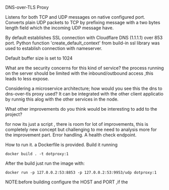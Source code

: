 DNS-over-TLS Proxy


Listens for both TCP and UDP messages on native configured port. Converts plain UDP packets to TCP by prefixing message with a two bytes length field which the incoming UDP message have.

By default establishes SSL connection with Cloudflare DNS (1.1.1.1) over 853 port. Python function 'create_default_context' from build-in ssl library was used to establish connection with nameserver.

Default buffer size is set to 1024

What are the security concerns for this kind of service?
the process running on the server should be limited with the inbound/outbound access ,this leads to less expose.

Considering a microservice architecture; how would you see this the dns to dns-over-tls proxy used?
It can be integrated with the other client applicatio by runnig this alog with the other services in the node.

What other improvements do you think would be interesting to add to the project?

for now its just a script , there is room for lot of improvements, this is completely new concept but challenging to me need to analysis more for the improvement part.
Error handling.
A health check endpoint.

How to run it.
a Dockerfile is provided. Build it running
```
docker build . -t dotproxy:1
```
After the build just run the image with:
```
docker run -p 127.0.0.2:53:8853 -p 127.0.0.2:53:9953/udp dotproxy:1
```

NOTE:before building configure the HOST and PORT ,if the
